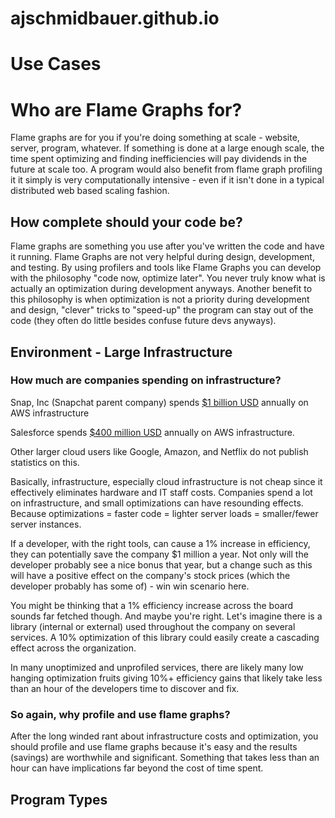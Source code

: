 # ajschmidbauer.github.io
# Use Cases

# Who are Flame Graphs for?

Flame graphs are for you if you're doing something at scale - website, server, program, whatever. If something is done at a large enough scale, the time spent optimizing and finding inefficiencies will pay dividends in the future at scale too. A program would also benefit from flame graph profiling it it simply is very computationally intensive - even if it isn't done in a typical distributed web based scaling fashion.

## How complete should your code be?

Flame graphs are something you use after you've written the code and have it running. Flame Graphs are not very helpful during design, development, and testing.  By using profilers and tools like Flame Graphs you can develop with the philosophy "code now, optimize later". You never truly know what is actually an optimization during development anyways. Another benefit to this philosophy is when optimization is not a priority during development and design, "clever" tricks to "speed-up" the program can stay out of the code (they often do little besides confuse future devs anyways).

## Environment - Large Infrastructure

### How much are companies spending on infrastructure?

Snap, Inc (Snapchat parent company) spends [$1 billion USD](https://www.fool.com/investing/2017/02/09/snap-inc-is-also-spending-1-billion-with-amazon-aw.aspx) annually on AWS infrastructure

Salesforce spends [$400 million USD](http://fortune.com/2016/05/25/salesforce-inks-major-aws-deal/) annually on AWS infrastructure.

Other larger cloud users like Google, Amazon, and Netflix do not publish statistics on this.

Basically, infrastructure, especially cloud infrastructure is not cheap since it effectively eliminates hardware and IT staff costs. Companies spend a lot on infrastructure, and small optimizations can have resounding effects. Because optimizations = faster code = lighter server loads = smaller/fewer server instances.

If a developer, with the right tools, can cause a 1% increase in efficiency, they can potentially save the company $1 million a year. Not only will the developer probably see a nice bonus that year, but a change such as this will have a positive effect on the company's stock prices (which the developer probably has some of) - win win scenario here.

You might be thinking that a 1% efficiency increase across the board sounds far fetched though. And maybe you're right. Let's imagine there is a library (internal or external) used throughout the company on several services. A 10% optimization of this library could easily create a cascading effect across the organization.

In many unoptimized and unprofiled services, there are likely many low hanging optimization fruits giving 10%+ efficiency gains that likely take less than an hour of the developers time to discover and fix.

### So again, why profile and use flame graphs?

After the long winded rant about infrastructure costs and optimization, you should profile and use flame graphs because it's easy and the results (savings) are worthwhile and significant. Something that takes less than an hour can have implications far beyond the cost of time spent.

## Program Types
